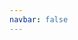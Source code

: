 ```yaml
---
navbar: false
---
```


<template>
  <div class="container">
    <div id="map-container"></div>
    <div class="mask"></div>
    <div class="center">
      <h1>地图</h1>
      <p>新监管态势感知出品</p>
      <div class="buttons">
        <button @click="$router.push('/api-reference/map')">配置指南</button>
        <button @click="$router.push('/guide')">快速入门</button>
      </div>
    </div>
  </div>
</template>

<script>
import "comments-map/dist/mapbox-gl.css";
import style from "./mapStyle.js";
import geojson from "docs/assets/json/hangzhou_motorway.json";

export default {
  data: () => ({
    map: null,
    blur: 50,
    duration: 1000,
    frameId: 0,
    timer: 0
  }),
  mounted() {
    window.devicePixelRatio = 2
    import('comments-map').then(module => {
      const mapboxgl = module.default
      this.map = new mapboxgl.Map({
        container: "map-container",
        zoom: 15.7,
        center: [120.233817, 30.305606],
        pitch: 71,
        bearing: 0,
        style,
        hash: false,
        antialias: true,
        fixedZoom: true,
        vignetting: {
          enable: false,
        },
      });
      this.map.on("map.ready", () => {
        this.addBuildings()
        this.addRoads();
        this.setDOF();
        this.setRotate()
        this.setBreath()
      })
    })
  },
  methods: {
    addRoads() {
      this.map.addSource("hangzhou_motorway", {
        type: "geojson",
        data: geojson,
      });

      this.map.addLayer({
        id: "hangzhou_motorway_layer",
        type: "line",
        source: "hangzhou_motorway",
        layout: {
          "line-join": "miter",
          "line-cap": "butt",
        },
        paint: {
          "line-color": "#f00",
          "line-width": 30,
          "line-opacity": 0.5,
          "line-blur": 50,
          "line-opacity-transition": {
            "duration": this.duration,
            "delay": 0
          }
        },
      }, '3d-buildings');
      this.map.addLayer({
        id: "hangzhou_motorway_layer2",
        type: "line",
        source: "hangzhou_motorway",
        layout: {
          "line-join": "miter",
          "line-cap": "butt",
        },
        paint: {
          "line-color": "#F1401E",
          "line-width": 10,
          "line-opacity": 0.2,
          "line-blur": 5,
 
        },
      }, '3d-buildings');
      this.map.addLayer({
        id: "hangzhou_motorway_layer3",
        type: "line",
        source: "hangzhou_motorway",
        layout: {
          "line-join": "miter",
          "line-cap": "butt",
        },
        paint: {
          "line-color": "#FFD372",
          "line-width": 2,
          "line-opacity": 1,
          "line-blur": 1,
        },
      }, '3d-buildings');
    },
    addBuildings() {
      this.map.addBuildings({
        activeZoom: 12,
        removeZoom: 7,
        opacity: 1,
        sourceLayer: "building",
        heightField: "render_height",
        buildingColor: "#fff",
      });
    },
    setDOF() {
      this.map.setDOF({
        enable: true,
        blurRadius: 6,
        near: 0.55,
        nearRange: 0.1,
        far: 0.65,
        farRange: 0.1,
      });
    },
    setRotate() {
      const bearing = this.map.getBearing();
      this.map.rotateTo(bearing + 0.1, { duration: 0 });
      this.frameId = requestAnimationFrame(() => this.setRotate.call(this, false));
    },
    setBreath() {
      this.blur = 1
      this.map.setPaintProperty('hangzhou_motorway_layer', 'line-opacity', this.blur)
      this.timer = setInterval(() => {
        if (this.blur === 1) {
          this.blur = 0.5
        } else {
          this.blur = 1
        }
        this.map.setPaintProperty('hangzhou_motorway_layer', 'line-opacity', this.blur)
      }, this.duration);
    }
  },
  beforeDestroy() {
    this.map.destroy()
    cancelAnimationFrame(this.frameId)
    clearInterval(this.timer)
  },
};
</script>
<style lang="less" scoped>
.container {
  position: absolute;
  left: 0;
  top: 0;
  right: 0;
  bottom: 0;
  margin: 0 !important;
  #map-container {
    width: 100%;
    height: 100%;
    z-index: 1;
  }
  .mask {
    position: absolute;
    left: 0;
    top: 0;
    right: 0;
    bottom: 0;
    z-index: 2;
    pointer-events: none;
    background: #000;
    opacity: 0.4;
  }
  .center {
    width: 260px;
    position: absolute;
    left: 50%;
    top: 40%;
    transform: translate(-50%, -50%);
    z-index: 3;
    text-align: center;
    h1 {
      color: #fff;
      font-size: 55px;
      margin-bottom: 20px;
    }
    p{
      margin-top: 0;
      color: #fff;
      margin-bottom: 40px;
    }
    .buttons {
      display: flex;
      align-items: center;
      justify-content: space-between;
      button {
        width: 100px;
        height: 50px;
        font-size: 18px;
        border-radius: 5px;
        cursor: pointer;
        &:first-child {
          background: transparent;
          border: 1px solid #fff;
          color: #fff;
        }
        &:last-child {
          background: #4954E6;
          border: 1px solid #4954E6;
          color: #fff;
        }
      }
    }
  }
}
</style>
